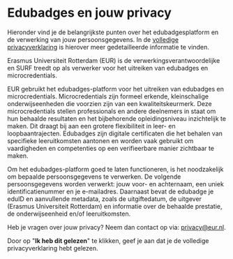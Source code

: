 # Edubadges en jouw privacy

Hieronder vind je de belangrijkste punten over het edubadgesplatform en de verwerking van jouw persoonsgegevens. In de [volledige privacyverklaring](https://raw.githubusercontent.com/edubadges/privacy/master/erasmus-universiteit-rotterdam/edubadges-nonformal-text-nl.md) is hierover meer gedetailleerde informatie te vinden.

Erasmus Universiteit Rotterdam (EUR) is de verwerkingsverantwoordelijke en SURF treedt op als verwerker voor het uitreiken van edubadges en microcredentials.

EUR gebruikt het edubadges-platform voor het uitreiken van  edubadges en microcredentials. Microcredentials zijn formeel erkende, kleinschalige onderwijseenheden die voorzien zijn van een kwaliteitskeurmerk. Deze microcredentials stellen professionals en andere deelnemers in staat om hun behaalde resultaten en het bijbehorende opleidingsniveau inzichtelijk te maken. Dit draagt bij aan een grotere flexibiliteit in leer- en loopbaantrajecten. Edubadges zijn digitale certificaten die het behalen van specifieke leeruitkomsten aantonen en worden vaak gebruikt om vaardigheden en competenties op een verifieerbare manier zichtbaar te maken.

Om het edubadges-platform goed te laten functioneren, is het noodzakelijk om bepaalde persoonsgegevens te verwerken. De volgende persoonsgegevens worden verwerkt: jouw voor- en achternaam, een uniek identificatienummer en je e-mailadres. Daarnaast bevat de edubadge je eduID en aanvullende metadata, zoals de uitgiftedatum, de uitgever (Erasmus Universiteit Rotterdam) en informatie over de behaalde prestatie, de onderwijseenheid en/of leeruitkomsten.

Heb je vragen over jouw privacy? Neem dan contact op via: [privacy@eur.nl](mailto:privacy@eur.nl).

Door op "**Ik heb dit gelezen**" te klikken, geef je aan dat je de volledige privacyverklaring hebt gelezen.
